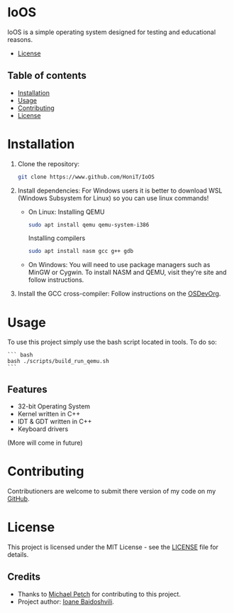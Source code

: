 # IoOS

IoOS is a simple operating system designed for testing and educational reasons.

- [License](LICENSE)


## Table of contents
- [Installation](#installation)
- [Usage](#usage)
- [Contributing](#contributing)
- [License](#license)


# Installation

1. Clone the repository:
    ``` bash
    git clone https://www.github.com/HoniT/IoOS
    ```

2. Install dependencies:
    For Windows users it is better to download WSL (Windows Subsystem for Linux) so you can use linux commands!

    - On Linux:
        Installing QEMU
        ``` bash
        sudo apt install qemu qemu-system-i386
        ```

        Installing compilers
        ``` bash
        sudo apt install nasm gcc g++ gdb
        ```
    
    - On Windows:
        You will need to use package managers such as MinGW or Cygwin.
        To install NASM and QEMU, visit they're site and follow instructions.

3. Install the GCC cross-compiler:
    Follow instructions on the [OSDevOrg](https://www.wiki.osdev.org/GCC_Cross-Compiler).


# Usage

To use this project simply use the bash script located in tools. To do so:

    ``` bash
    bash ./scripts/build_run_qemu.sh
    ```


## Features

- 32-bit Operating System
- Kernel written in C++
- IDT & GDT written in C++
- Keyboard drivers


(More will come in future)


# Contributing

Contributioners are welcome to submit there version of my code on my [GitHub](https://www.github.com/HoniT/IoOS).


# License

This project is licensed under the MIT License - see the [LICENSE](LICENSE) file for details.



## Credits
- Thanks to [Michael Petch](https://www.github.com/mpetch) for contributing to this project.
- Project author: [Ioane Baidoshvili](https://www.github.com/HoniT).